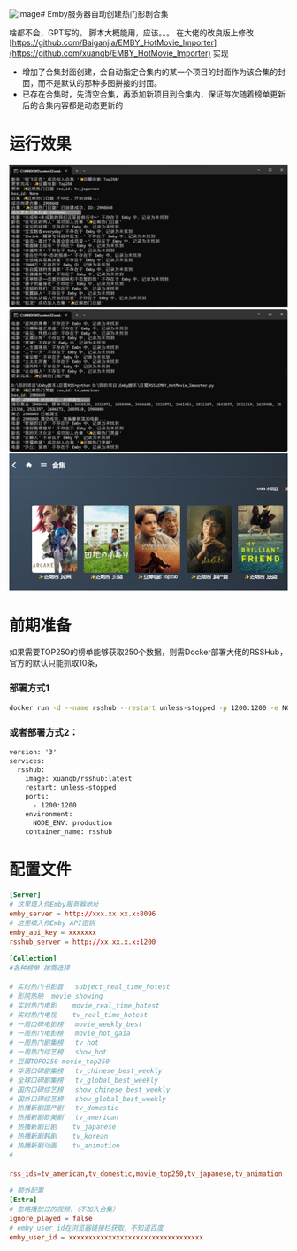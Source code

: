 ![image](https://github.com/user-attachments/assets/a9b303ed-67e8-4c6c-9ae8-351afecd920e)# Emby服务器自动创建热门影剧合集

啥都不会，GPT写的。 脚本大概能用，应该。。。
在大佬的改良版上修改 [https://github.com/Baiganjia/EMBY_HotMovie_Importer](https://github.com/xuanqb/EMBY_HotMovie_Importer) 实现

+ 增加了合集封面创建，会自动指定合集内的某一个项目的封面作为该合集的封面，而不是默认的那种多图拼接的封面。
+ 已存在合集时，先清空合集，再添加新项目到合集内，保证每次随着榜单更新后的合集内容都是动态更新的


# 运行效果
![image](docs/创建时.png)
![image](docs/清空.png)
![image](docs/创建完毕.png)

# 前期准备
如果需要TOP250的榜单能够获取250个数据，则需Docker部署大佬的RSSHub，官方的默认只能抓取10条，

### 部署方式1
``` Bash
docker run -d --name rsshub --restart unless-stopped -p 1200:1200 -e NODE_ENV=production xuanqb/rsshub:latest
```

### 或者部署方式2：
``` docker-compose
version: '3'
services:
  rsshub:
    image: xuanqb/rsshub:latest
    restart: unless-stopped
    ports:
      - 1200:1200
    environment:
      NODE_ENV: production
    container_name: rsshub
```

# 配置文件
``` conf
[Server]
# 这里填入你Emby服务器地址
emby_server = http://xxx.xx.xx.x:8096
# 这里填入你Emby API密钥
emby_api_key = xxxxxxx
rsshub_server = http://xx.xx.x.x:1200

```

``` conf
[Collection]
#各种榜单 按需选择

# 实时热门书影音	subject_real_time_hotest
# 影院热映	movie_showing
# 实时热门电影	movie_real_time_hotest
# 实时热门电视	tv_real_time_hotest
# 一周口碑电影榜	movie_weekly_best
# 一周热门电影榜	movie_hot_gaia
# 一周热门剧集榜	tv_hot
# 一周热门综艺榜	show_hot
# 豆瓣TOPO250	movie_top250
# 华语口碑剧集榜	tv_chinese_best_weekly
# 全球口碑剧集榜	tv_global_best_weekly
# 国内口碑综艺榜	show_chinese_best_weekly
# 国外口碑综艺榜	show_global_best_weekly
# 热播新剧国产剧	tv_domestic
# 热播新剧欧美剧	tv_american
# 热播新剧日剧	tv_japanese
# 热播新剧韩剧	tv_korean
# 热播新剧动画	tv_animation
# 

rss_ids=tv_american,tv_domestic,movie_top250,tv_japanese,tv_animation
```
``` conf
# 额外配置
[Extra]
# 忽略播放过的视频，（不加入合集）
ignore_played = false
# emby_user_id在浏览器链接栏获取，不知道百度
emby_user_id = xxxxxxxxxxxxxxxxxxxxxxxxxxxxxxxxxx
```
